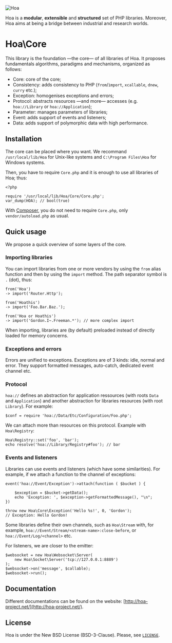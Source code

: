 ![Hoa](http://hoa-project.net/Media/Image/Hoa_small.png)

Hoa is a **modular**, **extensible** and **structured** set of PHP libraries.
Moreover, Hoa aims at being a bridge between industrial and research worlds.

# Hoa\Core

This library is the foundation —the core— of all libraries of Hoa. It proposes
fundamentals algorithms, paradigms and mechanisms, organized as follows:

  * Core: core of the core;
  * Consistency: adds consistency to PHP (`from`/`import`, `xcallable`, `dnew`,
    `curry` etc.);
  * Exception: homogenises exceptions and errors; 
  * Protocol: abstracts resources —and more— accesses (e.g. `hoa://Library` or
    `hoa://Application`);
  * Parameter: manages parameters of libraries;
  * Event: adds support of events and listeners;
  * Data: adds support of polymorphic data with high performance.

## Installation

The core can be placed where you want. We recommand `/usr/local/lib/Hoa` for
Unix-like systems and `C:\Program Files\Hoa` for Windows systems.

Then, you have to require `Core.php` and it is enough to use all libraries of
Hoa; thus:

    <?php

    require '/usr/local/lib/Hoa/Core/Core.php';
    var_dump(HOA); // bool(true)

With [Composer](https://getcomposer.org/), you do not need to require
`Core.php`, only `vendor/autoload.php` as usual.


## Quick usage

We propose a quick overview of some layers of the core.

### Importing libraries

You can import libraries from one or more vendors by using the `from` alias
function and then by using the `import` method. The path separator symbol is `.`
(dot), thus:

    from('Hoa')
    -> import('Router.Http');

    from('Hoathis')
    -> import('Foo.Bar.Baz.');

    from('Hoa or Hoathis')
    -> import('Gordon.I~.Freeman.*'); // more complex import

When importing, libraries are (by default) preloaded instead of directly loaded
for memory concerns.

### Exceptions and errors

Errors are unified to exceptions. Exceptions are of 3 kinds: idle, normal and
error. They support formatted messages, auto-catch, dedicated event channel etc.

### Protocol

`hoa://` defines an abstraction for application ressources (with roots `Data`
and `Application`) and another abstraction for libraries resources (with root
`Library`). For example:

    $conf = require 'hoa://Data/Etc/Configuration/Foo.php';

We can attach more than resources on this protocol. Example with `Hoa\Registry`:

    Hoa\Registry::set('foo', 'bar');
    echo resolve('hoa://Library/Registry#foo'); // bar

### Events and listeners

Libraries can use events and listeners (which have some similarities). For
example, if we attach a function to the channel of exceptions:

    event('hoa://Event/Exception')->attach(function ( $bucket ) {

        $exception = $bucket->getData();
        echo 'Exception: ', $exception->getFormattedMessage(), "\n";
    })

    throw new Hoa\Core\Exception('Hello %s!', 0, 'Gordon');
    // Exception: Hello Gordon!

Some libraries define their own channels, such as `Hoa\Stream` with, for
example, `hoa://Event/Stream/<stream-name>:close-before`, or
`hoa://Event/Log/<channel>` etc.

For listeners, we are closer to the emitter:

    $websocket = new Hoa\Websocket\Server(
        new Hoa\Socket\Server('tcp://127.0.0.1:8889')
    );
    $websocket->on('message', $callable);
    $websocket->run();

## Documentation

Different documentations can be found on the website:
[http://hoa-project.net/](http://hoa-project.net/).

## License

Hoa is under the New BSD License (BSD-3-Clause). Please, see
[`LICENSE`](http://hoa-project.net/LICENSE).